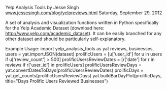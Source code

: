 Yelp Analysis Tools
by Jesse Singh
www.jessesingh.com/blog/yelpreviews.html
Saturday, September 29, 2012

A set of analysis and visualization functions written in Python specifically for the Yelp Academic Dataset (download here: http://www.yelp.com/academic_dataset). It can be easily branched for any other dataset and should be particularly self-explanatory.

Example Usage:
import yelp_analysis_tools as yat
reviews, businesses, users = yat.importJSON(dataset)
prolificUsers = [u['user_id'] for u in users if u['review_count'] > 500]
prolificUsersReviewDates = [r['date'] for r in reviews if r['user_id'] in prolificUsers]
prolificUsersReviewDays = yat.convertDatesToDays(prolificUsersReviewDates)
prolificDays = yat.get_counts(prolificUsersReviewDays)
yat.buildBarDayPlot(prolificDays, title="Days Prolific Users Reviewed Businesses")